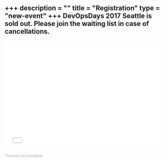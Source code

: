 +++
description = ""
title = "Registration"
type = "new-event"
+++
DevOpsDays 2017 Seattle is sold out. Please join the waiting list in case of cancellations.
----

<div style="width:100%; text-align:left;">

<div style="width:100%; text-align:left;"> <iframe src="//eventbrite.com/tickets-external?eid=29029564208&ref=etckt" frameborder="0" height="350" width="100%" vspace="0" hspace="0" marginheight="5" marginwidth="5" scrolling="auto" allowtransparency="true"></iframe><div style="font-family:Helvetica, Arial; font-size:12px; padding:10px 0 5px; margin:2px; width:100%; text-align:left;" ><a class="powered-by-eb" style="color: #ADB0B6 ; text-decoration: none;" target="_blank" href="http://www.eventbrite.com/">Powered by Eventbrite</a></div></div>

</div>